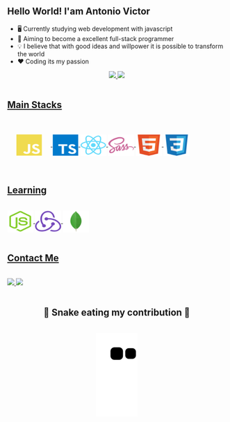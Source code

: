 ## Hello World! I'am Antonio Victor

- 🖥️ Currently studying web development with javascript
- 🚀 Aiming to become a excellent full-stack programmer
- 💡 I believe that with good ideas and willpower it is possible to transform the world
- ❤️ Coding its my passion

<div align="center">
  <a href="https://github.com/DevVictor19">
  <img height="180em" src="https://github-readme-stats.vercel.app/api?username=DevVictor19&show_icons=true&theme=tokyonight&include_all_commits=true&count_private=true"/>
  <img height="180em" src="https://github-readme-stats.vercel.app/api/top-langs/?username=DevVictor19&layout=compact&langs_count=7&theme=tokyonight"/>
</div>
<br>  
  
## Main Stacks
<div style="display: inline_block"><br>
  <img style="margin: 20px;" align="center" alt="Antonio-Js" height="50" width="60" src="https://raw.githubusercontent.com/devicons/devicon/master/icons/javascript/javascript-plain.svg">
   <img align="center" alt="Antonio-ts" height="50" width="60" src="https://raw.githubusercontent.com/devicons/devicon/master/icons/typescript/typescript-original.svg">
  <img align="center" alt="Antonio-React" height="50" width="60" src="https://raw.githubusercontent.com/devicons/devicon/master/icons/react/react-original.svg">
  <img align="center" alt="Antonio-SASS" height="50" width="60" src="https://raw.githubusercontent.com/devicons/devicon/master/icons/sass/sass-original.svg">
  <img align="center" alt="Antonio-HTML" height="50" width="60" src="https://raw.githubusercontent.com/devicons/devicon/master/icons/html5/html5-original.svg">
  <img align="center" alt="Antonio-CSS" height="50" width="60" src="https://raw.githubusercontent.com/devicons/devicon/master/icons/css3/css3-original.svg">
</div>
<br>

## Learning
<div style="display: inline_block"><br>
  <img align="center" alt="Antonio-node" height="50" width="60" src="https://raw.githubusercontent.com/devicons/devicon/master/icons/nodejs/nodejs-original.svg">
  <img align="center" alt="Antonio-redux" height="50" width="60" src="https://raw.githubusercontent.com/devicons/devicon/master/icons/redux/redux-original.svg">
  <img align="center" alt="Antonio-mongo" height="50" width="60" src="https://raw.githubusercontent.com/devicons/devicon/master/icons/mongodb/mongodb-original.svg">
</div>
<br>
  
## Contact Me
 <br>  
 <div> 
  <a href = "mailto:antoniovictor1604@gmail.com">
    <img src="https://img.shields.io/badge/-Gmail-%23333?style=for-the-badge&logo=gmail&logoColor=white" target="_blank">
  </a>
  <a href="https://www.linkedin.com/in/antonio-victor-oliveira-borges-4a2852228" target="_blank">
    <img src="https://img.shields.io/badge/-LinkedIn-%230077B5?style=for-the-badge&logo=linkedin&logoColor=white" target="_blank">
  </a> 
</div>
<br>

 <div align="center">
  <h2>🐍 Snake eating my contribution 🐍</h2>
  <br>
  <img alt="snake eating my contribution" src="https://github.com/DevVictor19/DevVictor19/blob/output/github-contribution-grid-snake.svg">
  <br>
  <br>
  <br>
</div>
  
  

